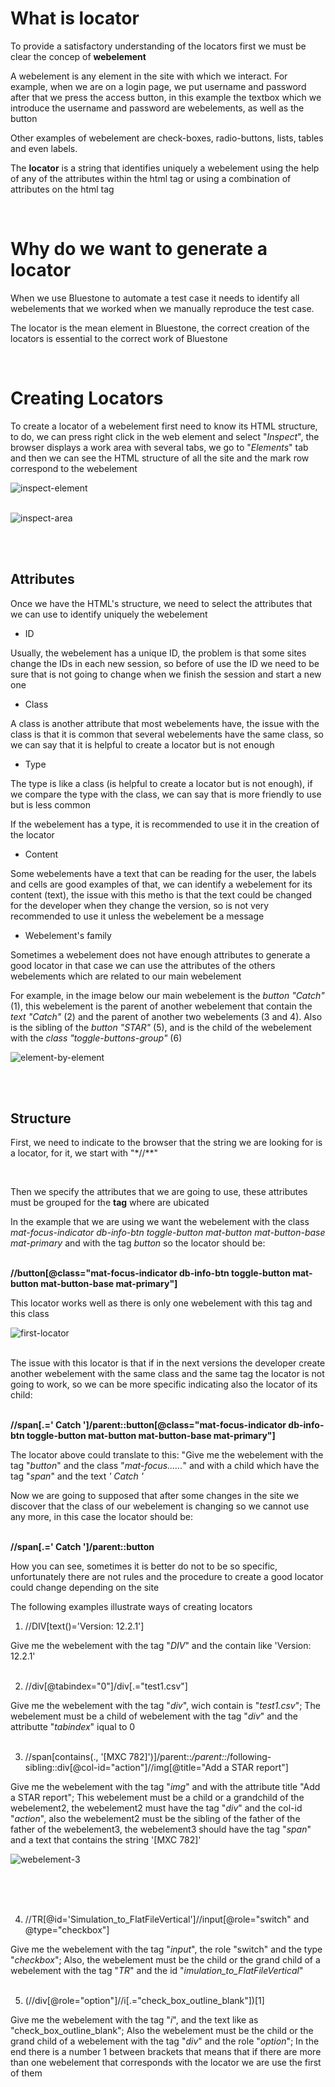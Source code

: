 # What is locator 

To provide a satisfactory understanding of the locators first we must be clear the concep of **webelement**<br> 

A webelement is any element in the site with which we interact. For example, when we are on a login page, we put username and password after that we press the access button, in this example the textbox which we introduce the username and password are webelements, as well as the button<br> 

Other examples of webelement are check-boxes, radio-buttons, lists, tables and even labels.<br>

The **locator** is a string that identifies uniquely a webelement using the help of any of the attributes within the html tag or using a combination of attributes on the html tag 

<br>

# Why do we want to generate a locator 

When we use Bluestone to automate a test case it needs to identify all webelements that we worked when we manually reproduce the test case.<br> 

The locator is the mean element in Bluestone, the correct creation of the locators is essential to the correct work of Bluestone 

 
 <br>

# Creating Locators 

To create a locator of a webelement first need to know its HTML structure, to do, we can press right click in the web element and select "*Inspect*", the browser displays a work area with several tabs, we go to "*Elements*" tab and then we can see the HTML structure of all the site and the mark row correspond to the webelement<br> 

 
 

![inspect-element](png/createLocatorGenerator/inspect-element.png)<br><br> 

![inspect-area](png/createLocatorGenerator/inspect-area.png)<br><br>  

 
 <br>

## Attributes 

Once we have the HTML's structure, we need to select the attributes that we can use to identify uniquely the webelement<br> 

- ID 

Usually, the webelement has a unique ID, the problem is that some sites change the IDs in each new session, so before of use the ID we need to be sure that is not going to change when we finish the session and start a new one 

 
 

- Class 

A class is another attribute that most webelements have, the issue with the class is that it is common that several webelements have the same class, so we can say that it is helpful to create a locator but is not enough  

 
 

- Type 

The type is like a class (is helpful to create a locator but is not enough), if we compare the type with the class, we can say that is more friendly to use but is less common<br> 

If the webelement has a type, it is recommended to use it in the creation of the locator  

 
 

- Content 

Some webelements have a text that can be reading for the user, the labels and cells are good examples of that, we can identify a webelement for its content (text), the issue with this metho is that the text could be changed for the developer when they change the version, so is not very recommended to use it unless the webelement be a message 

 
 

- Webelement's family 

Sometimes a webelement does not have enough attributes to generate a good locator in that case we can use the attributes of the others webelements which are related to our main webelement<br> 

For example, in the image below our main webelement is the *button "Catch"* (1), this webelement is the parent of another webelement that contain the *text "Catch"* (2) and the parent of another two webelements (3 and 4). Also is the sibling of the *button "STAR"* (5), and is the child of the webelement with the *class "toggle-buttons-group"* (6)<br> 

 
 

![element-by-element](png/createLocatorGenerator/element-by-element.png)<br><br>  

 
 <br>

## Structure 

First, we need to indicate to the browser that the string we are looking for is a locator, for it, we start with "*//**" 

<br> 

Then we specify the attributes that we are going to use, these attributes must be grouped for the **tag** where are ubicated<br> 

In the example that we are using we want the webelement with the class *mat-focus-indicator db-info-btn toggle-button mat-button mat-button-base mat-primary* and with the tag *button* so the locator should be:  

<br>**//button[@class="mat-focus-indicator db-info-btn toggle-button mat-button mat-button-base mat-primary"]**<br> 

This locator works well as there is only one webelement with this tag and this class<br> 

 
 

![first-locator](png/createLocatorGenerator/first-locator.png)<br><br>  

 
 

The issue with this locator is that if in the next versions the developer create another webelement with the same class and the same tag the locator is not going to work, so we can be more specific indicating also the locator of its child: 

<br>**//span[.=' Catch ']/parent::button[@class="mat-focus-indicator db-info-btn toggle-button mat-button mat-button-base mat-primary"]**<br> 

The locator above could translate to this: "Give me the webelement with the tag "*button*" and the class "*mat-focus......*" and with a child which have the tag "*span*" and the text *' Catch '*<br> 

Now we are going to supposed that after some changes in the site we discover that the class of our webelement is changing so we cannot use any more, in this case the locator should be:  

<br>**//span[.=' Catch ']/parent::button**<br> 

How you can see, sometimes it is better do not to be so specific, unfortunately there are not rules and the procedure to create a good locator could change depending on the site 

 
 

The following examples illustrate ways of creating locators 

1. //DIV[text()='Version: 12.2.1']<br> 

Give me the webelement with the tag "*DIV*" and the contain like 'Version: 12.2.1' <br><br>

 
 

2. //div[@tabindex="0"]/div[.="test1.csv"]<br> 

Give me the webelement with the tag "*div*", wich contain is "*test1.csv*"; The webelement must be a child of webelement with the tag "*div*" and the attributte "*tabindex*" iqual to 0 <br><br>
 
 

3. //span[contains(., '[MXC 782]')]/parent::*/parent::*/following-sibling::div[@col-id="action"]//img[@title="Add a STAR report"]<br> 

Give me the webelement with the tag "*img*" and with the attribute title "Add a STAR report"; This webelement must be a child or a grandchild of the webelement2, the webelement2 must have the tag "*div*" and the col-id "*action*", also the webelement2 must be the sibling of the father of the father of the webelement3, the webelement3 should have the tag "*span*" and a text that contains the string '[MXC 782]'<br> 

 
 

![webelement-3](png/createLocatorGenerator/webelement-3.png)<br><br>  

 <br><br>
 

4. //TR[@id='Simulation_to_FlatFileVertical']//input[@role="switch" and @type="checkbox"]<br> 

Give me the webelement with the tag "*input*", the role "switch" and the type "*checkbox*"; Also, the webelement must be the child or the grand child of a webelement with the tag "*TR*" and the id "*imulation_to_FlatFileVertical*" <br><br>

 
 

5. (//div[@role="option"]//i[.="check_box_outline_blank"])[1]<br> 

Give me the webelement with the tag "*i*", and the text like as "check_box_outline_blank"; Also the webelement must be the child or the grand child of a webelement with the tag "*div*" and the role "*option*"; In the end there is a number 1 between brackets that means that if there are more than one webelement that corresponds with the locator we are use the first of them  <br><br>

 